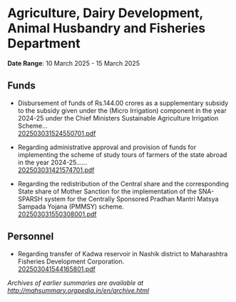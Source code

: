 # Agriculture, Dairy Development, Animal Husbandry and Fisheries Department

**Date Range**: 10 March 2025 - 15 March 2025


## Funds
- Disbursement of funds of Rs.144.00 crores as a supplementary subsidy to the subsidy given under the (Micro Irrigation) component in the year 2024-25 under the Chief Ministers Sustainable Agriculture Irrigation Scheme...\
  [202503031524550701.pdf](https://gr.maharashtra.gov.in/Site/Upload/Government%20Resolutions/English/202503031524550701.pdf)

- Regarding administrative approval and provision of funds for implementing the scheme of study tours of farmers of the state abroad in the year 2024-25......\
  [202503031421574701.pdf](https://gr.maharashtra.gov.in/Site/Upload/Government%20Resolutions/English/202503031421574701.pdf)

- Regarding the redistribution of the Central share and the corresponding State share of Mother Sanction for the implementation of the SNA-SPARSH system for the Centrally Sponsored Pradhan Mantri Matsya Sampada Yojana (PMMSY) scheme.\
  [202503031550308001.pdf](https://gr.maharashtra.gov.in/Site/Upload/Government%20Resolutions/English/202503031550308001.pdf)

## Personnel
- Regarding transfer of Kadwa reservoir in Nashik district to Maharashtra Fisheries Development Corporation.\
  [202503041544165801.pdf](https://gr.maharashtra.gov.in/Site/Upload/Government%20Resolutions/English/202503041544165801.pdf)


*Archives of earlier summaries are available at http://mahsummary.orgpedia.in/en/archive.html*
